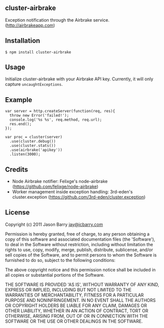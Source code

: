 ## cluster-airbrake
Exception notification through the Airbrake service. (http://airbrakeapp.com)

## Installation
    $ npm install cluster-airbrake

## Usage
Initialize cluster-airbrake with your Airbrake API key.  Currently, it will only capture `uncaughtExceptions`.

## Example

    var server = http.createServer(function(req, res){
      throw new Error('failed!');
      console.log('%s %s', req.method, req.url);
      res.end();
    });

    var proc = cluster(server)
      .use(cluster.debug())
      .use(cluster.stats())
      .use(airbrake('apikey'))
      .listen(3000);


## Credits
  * Node Airbrake notifier: Felixge's node-airbrake (https://github.com/felixge/node-airbrake)
  * Worker management inside exception handling: 3rd-eden's cluster.exception (https://github.com/3rd-eden/cluster.exception)
    
## License
Copyright (c) 2011 Jason Barry <jay@jcbarry.com>

Permission is hereby granted, free of charge, to any person obtaining a copy of this software and associated documentation files (the 'Software'), to deal in the Software without restriction, including without limitation the rights to use, copy, modify, merge, publish, distribute, sublicense, and/or sell copies of the Software, and to permit persons to whom the Software is furnished to do so, subject to the following conditions:

The above copyright notice and this permission notice shall be included in all copies or substantial portions of the Software.

THE SOFTWARE IS PROVIDED 'AS IS', WITHOUT WARRANTY OF ANY KIND, EXPRESS OR IMPLIED, INCLUDING BUT NOT LIMITED TO THE WARRANTIES OF MERCHANTABILITY, FITNESS FOR A PARTICULAR PURPOSE AND NONINFRINGEMENT. IN NO EVENT SHALL THE AUTHORS OR COPYRIGHT HOLDERS BE LIABLE FOR ANY CLAIM, DAMAGES OR OTHER LIABILITY, WHETHER IN AN ACTION OF CONTRACT, TORT OR OTHERWISE, ARISING FROM, OUT OF OR IN CONNECTION WITH THE SOFTWARE OR THE USE OR OTHER DEALINGS IN THE SOFTWARE.